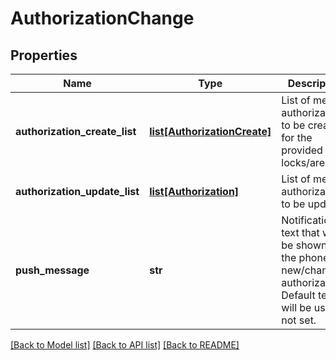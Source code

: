 # AuthorizationChange

## Properties
Name | Type | Description | Notes
------------ | ------------- | ------------- | -------------
**authorization_create_list** | [**list[AuthorizationCreate]**](AuthorizationCreate.md) | List of medium authorizations to be created for the provided locks/areas | 
**authorization_update_list** | [**list[Authorization]**](Authorization.md) | List of medium authorizations to be updated | 
**push_message** | **str** | Notification text that will be shown on the phone for new/changed authorizations. Default text will be used if not set. | [optional] 

[[Back to Model list]](../README.md#documentation-for-models) [[Back to API list]](../README.md#documentation-for-api-endpoints) [[Back to README]](../README.md)

